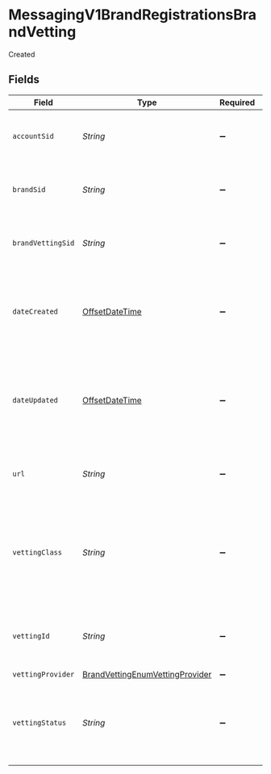 # MessagingV1BrandRegistrationsBrandVetting

Created


## Fields

| Field                                                                                                                               | Type                                                                                                                                | Required                                                                                                                            | Description                                                                                                                         |
| ----------------------------------------------------------------------------------------------------------------------------------- | ----------------------------------------------------------------------------------------------------------------------------------- | ----------------------------------------------------------------------------------------------------------------------------------- | ----------------------------------------------------------------------------------------------------------------------------------- |
| `accountSid`                                                                                                                        | *String*                                                                                                                            | :heavy_minus_sign:                                                                                                                  | The SID of the [Account](https://www.twilio.com/docs/iam/api/account) that created the vetting record.                              |
| `brandSid`                                                                                                                          | *String*                                                                                                                            | :heavy_minus_sign:                                                                                                                  | The unique string to identify Brand Registration.                                                                                   |
| `brandVettingSid`                                                                                                                   | *String*                                                                                                                            | :heavy_minus_sign:                                                                                                                  | The Twilio SID of the third-party vetting record.                                                                                   |
| `dateCreated`                                                                                                                       | [OffsetDateTime](https://docs.oracle.com/javase/8/docs/api/java/time/OffsetDateTime.html)                                           | :heavy_minus_sign:                                                                                                                  | The date and time in GMT when the resource was created specified in [ISO 8601](https://en.wikipedia.org/wiki/ISO_8601) format.      |
| `dateUpdated`                                                                                                                       | [OffsetDateTime](https://docs.oracle.com/javase/8/docs/api/java/time/OffsetDateTime.html)                                           | :heavy_minus_sign:                                                                                                                  | The date and time in GMT when the resource was last updated specified in [ISO 8601](https://en.wikipedia.org/wiki/ISO_8601) format. |
| `url`                                                                                                                               | *String*                                                                                                                            | :heavy_minus_sign:                                                                                                                  | The absolute URL of the Brand Vetting resource.                                                                                     |
| `vettingClass`                                                                                                                      | *String*                                                                                                                            | :heavy_minus_sign:                                                                                                                  | The type of vetting that has been conducted. One of “STANDARD” (Aegis) or “POLITICAL” (Campaign Verify).                            |
| `vettingId`                                                                                                                         | *String*                                                                                                                            | :heavy_minus_sign:                                                                                                                  | The unique identifier of the vetting from the third-party provider.                                                                 |
| `vettingProvider`                                                                                                                   | [BrandVettingEnumVettingProvider](../../models/shared/BrandVettingEnumVettingProvider.md)                                           | :heavy_minus_sign:                                                                                                                  | N/A                                                                                                                                 |
| `vettingStatus`                                                                                                                     | *String*                                                                                                                            | :heavy_minus_sign:                                                                                                                  | The status of the import vetting attempt. One of “PENDING,” “SUCCESS,” or “FAILED”.                                                 |